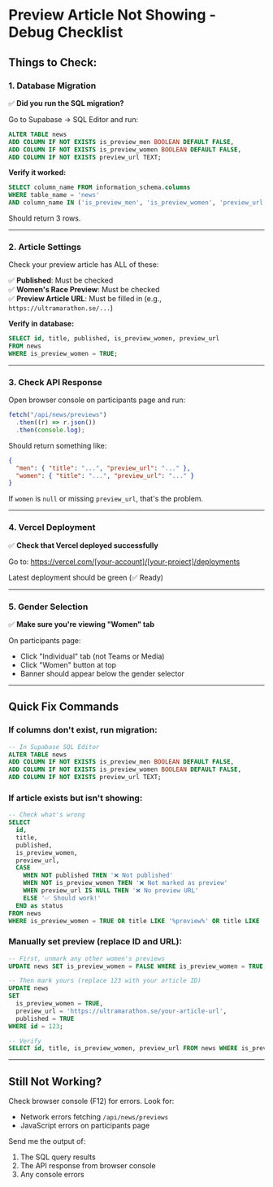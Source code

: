 # Preview Article Not Showing - Debug Checklist

## Things to Check:

### 1. Database Migration

✅ **Did you run the SQL migration?**

Go to Supabase → SQL Editor and run:

```sql
ALTER TABLE news
ADD COLUMN IF NOT EXISTS is_preview_men BOOLEAN DEFAULT FALSE,
ADD COLUMN IF NOT EXISTS is_preview_women BOOLEAN DEFAULT FALSE,
ADD COLUMN IF NOT EXISTS preview_url TEXT;
```

**Verify it worked:**

```sql
SELECT column_name FROM information_schema.columns
WHERE table_name = 'news'
AND column_name IN ('is_preview_men', 'is_preview_women', 'preview_url');
```

Should return 3 rows.

---

### 2. Article Settings

Check your preview article has ALL of these:

✅ **Published**: Must be checked  
✅ **Women's Race Preview**: Must be checked  
✅ **Preview Article URL**: Must be filled in (e.g., `https://ultramarathon.se/...`)

**Verify in database:**

```sql
SELECT id, title, published, is_preview_women, preview_url
FROM news
WHERE is_preview_women = TRUE;
```

---

### 3. Check API Response

Open browser console on participants page and run:

```javascript
fetch("/api/news/previews")
  .then((r) => r.json())
  .then(console.log);
```

Should return something like:

```json
{
  "men": { "title": "...", "preview_url": "..." },
  "women": { "title": "...", "preview_url": "..." }
}
```

If `women` is `null` or missing `preview_url`, that's the problem.

---

### 4. Vercel Deployment

✅ **Check that Vercel deployed successfully**

Go to: https://vercel.com/[your-account]/[your-project]/deployments

Latest deployment should be green (✅ Ready)

---

### 5. Gender Selection

✅ **Make sure you're viewing "Women" tab**

On participants page:

- Click "Individual" tab (not Teams or Media)
- Click "Women" button at top
- Banner should appear below the gender selector

---

## Quick Fix Commands

### If columns don't exist, run migration:

```sql
-- In Supabase SQL Editor
ALTER TABLE news
ADD COLUMN IF NOT EXISTS is_preview_men BOOLEAN DEFAULT FALSE,
ADD COLUMN IF NOT EXISTS is_preview_women BOOLEAN DEFAULT FALSE,
ADD COLUMN IF NOT EXISTS preview_url TEXT;
```

### If article exists but isn't showing:

```sql
-- Check what's wrong
SELECT
  id,
  title,
  published,
  is_preview_women,
  preview_url,
  CASE
    WHEN NOT published THEN '❌ Not published'
    WHEN NOT is_preview_women THEN '❌ Not marked as preview'
    WHEN preview_url IS NULL THEN '❌ No preview URL'
    ELSE '✅ Should work!'
  END as status
FROM news
WHERE is_preview_women = TRUE OR title LIKE '%preview%' OR title LIKE '%women%';
```

### Manually set preview (replace ID and URL):

```sql
-- First, unmark any other women's previews
UPDATE news SET is_preview_women = FALSE WHERE is_preview_women = TRUE;

-- Then mark yours (replace 123 with your article ID)
UPDATE news
SET
  is_preview_women = TRUE,
  preview_url = 'https://ultramarathon.se/your-article-url',
  published = TRUE
WHERE id = 123;

-- Verify
SELECT id, title, is_preview_women, preview_url FROM news WHERE is_preview_women = TRUE;
```

---

## Still Not Working?

Check browser console (F12) for errors. Look for:

- Network errors fetching `/api/news/previews`
- JavaScript errors on participants page

Send me the output of:

1. The SQL query results
2. The API response from browser console
3. Any console errors
